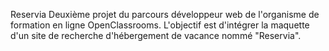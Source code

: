 Reservia
Deuxième projet du parcours développeur web de l'organisme de formation en ligne OpenClassrooms. L'objectif est d'intégrer la maquette d'un site de recherche d'hébergement de vacance nommé "Reservia".
